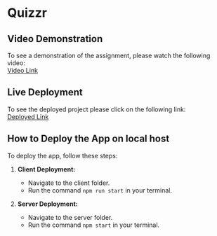 # Quizzr



## Video Demonstration

To see a demonstration of the assignment, please watch the following video:  
[Video Link](https://drive.google.com/file/d/19oLxpG6HNdkeh_MPitNgfuKmb-3YxfrC/view?usp=sharing)

## Live Deployment

To see the deployed project please click on the following link:  
[Deployed Link](https://quizzassn.onrender.com/login)

## How to Deploy the App on local host

To deploy the app, follow these steps:

1. **Client Deployment:**
   - Navigate to the client folder.
   - Run the command `npm run start` in your terminal.

2. **Server Deployment:**
   - Navigate to the server folder.
   - Run the command `npm start` in your terminal.


